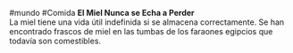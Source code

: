 #mundo #Comida 
**El Miel Nunca se Echa a Perder**  
La miel tiene una vida útil indefinida si se almacena correctamente. Se han encontrado frascos de miel en las tumbas de los faraones egipcios que todavía son comestibles.

